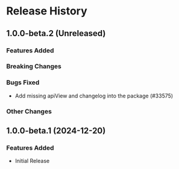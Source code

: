 # Release History

## 1.0.0-beta.2 (Unreleased)

### Features Added

### Breaking Changes

### Bugs Fixed

- Add missing apiView and changelog into the package (#33575)

### Other Changes

## 1.0.0-beta.1 (2024-12-20)

### Features Added

- Initial Release
